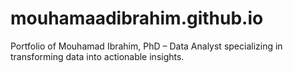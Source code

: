 # mouhamaadibrahim.github.io
Portfolio of Mouhamad Ibrahim, PhD – Data Analyst specializing in transforming data into actionable insights.
